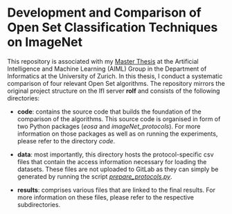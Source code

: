 # Development and Comparison of Open Set Classification Techniques on ImageNet

This repository is associated with my [Master Thesis](https://www.merlin.uzh.ch/publication/show/22689) at the Artificial Intelligence and Machine Learning (AIML) Group in the Department of Informatics at the University of Zurich. In this thesis, I conduct a systematic comparison of four relevant Open Set algorithms. The repository mirrors the original project structure on the IfI server **rolf** and consists of the following directories:

- **code**: contains the source code that builds the foundation of the comparison of the algorithms. This source code is organised in form of two Python packages (_eosa_ and _imageNet_protocols_). For more information on those packages as well as on running the experiments, please refer to the directory _code_.

- **data**: most importantly, this directory hosts the protocol-specific csv files that contain the access information necessary for loading the datasets. These files are not uploaded to GitLab as they can simply be generated by running the script [_prepare_protocols.py_](https://gitlab.ifi.uzh.ch/aiml/theses/master-suter/-/blob/msuter-main-patch-32656/code/eosa/eosa/experiments/prepare_protocols.py).

- **results**: comprises various files that are linked to the final results. For more information on these files, please refer to the respective subdirectories.
